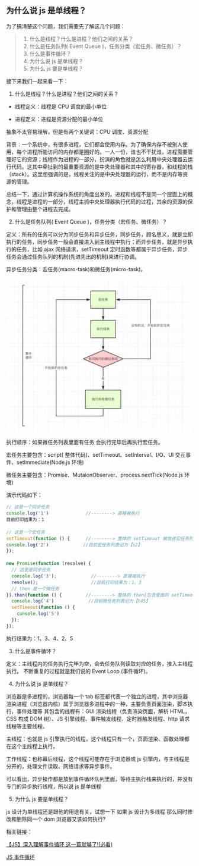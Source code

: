 ## 为什么说 js 是单线程？

为了搞清楚这个问题，我们需要先了解这几个问题：

> 1. 什么是线程？什么是进程？他们之间的关系？
> 2. 什么是任务队列( Event Queue )，任务分类（宏任务、微任务）？
> 3. 什么是事件循环？
> 4. 为什么说 js 是单线程？
> 5. 为什么 js 要是单线程？

接下来我们一起来看一下：

1. 什么是线程？什么是进程？他们之间的关系？

- 线程定义：线程是 CPU 调度的最小单位

- 进程定义：进程是资源分配的最小单位

抽象不太容易理解，但是有两个关键词：CPU 调度、资源分配

背景：一个系统中，有很多进程，它们都会使用内存。为了确保内存不被别人使用，每个进程所能访问的内存都是圈好的。一人一份，谁也不干扰谁，进程需要管理好它的资源；线程作为进程的一部分，扮演的角色就是怎么利用中央处理器去运行代码。这其中牵扯到的最重要资源的是中央处理器和其中的寄存器，和线程的栈（stack）。这里想强调的是，线程关注的是中央处理器的运行，而不是内存等资源的管理。

总结一下，通过计算机操作系统的角度出发的。进程和线程不是同一个层面上的概念，线程是进程的一部分，线程主抓中央处理器执行代码的过程，其余的资源的保护和管理由整个进程去完成。

2. 什么是任务队列( Event Queue )，任务分类（宏任务、微任务）？

定义：所有的任务可以分为同步任务和异步任务，同步任务，顾名思义，就是立即执行的任务，同步任务一般会直接进入到主线程中执行；而异步任务，就是异步执行的任务，比如 ajax 网络请求，setTimeout 定时函数等都属于异步任务，异步任务会通过任务队列的机制(先进先出的机制)来进行协调。

异步任务分类：宏任务(macro-task)和微任务(micro-task)。

![任务机制的图片](../resource/js/任务机制.png)

执行顺序：如果微任务列表里面有任务 会执行完毕后再执行宏任务。

宏任务主要包含：script( 整体代码)、setTimeout、setInterval、I/O、UI 交互事件、setImmediate(Node.js 环境)

微任务主要包含：Promise、MutaionObserver、process.nextTick(Node.js 环境)

演示代码如下：

```javascript
// 这是一个同步任务
console.log('1')              //--------> 直接被执行
目前打印结果为：1

// 这是一个宏任务
setTimeout(function () {      //--------> 整体的 setTimeout 被放进宏任务列表
console.log('2')             //目前宏任务列表记为【s2】
});

new Promise(function (resolve) {
  // 这里是同步任务
  console.log('3');             //--------> 直接被执行
  resolve();                    //目前打印结果为：1、3
  // then 是一个微任务
}).then(function () {         //--------> 整体的 then[包含里面的 setTimeout 被放进微任务列表
  console.log('4')             //目前微任务列表记为【t45】
  setTimeout(function () {
    console.log('5')
  });
});
```

执行结果为：1、3、4、2、5

3. 什么是事件循环？

定义：主线程内的任务执行完毕为空，会去任务队列读取对应的任务，推入主线程执行。 不断重复的过程就是我们说的 Event Loop (事件循环)。

4. 为什么说 js 是单线程？

浏览器是多进程的，浏览器每一个 tab 标签都代表一个独立的进程，其中浏览器渲染进程（浏览器内核）属于浏览器多进程中的一种，主要负责页面渲染，脚本执行，事件处理等
其包含的线程有：GUI 渲染线程（负责渲染页面，解析 HTML，CSS 构成 DOM 树）、JS 引擎线程、事件触发线程、定时器触发线程、http 请求线程等主要线程。

主线程：也就是 js 引擎执行的线程，这个线程只有一个，页面渲染、函数处理都在这个主线程上执行。

工作线程：也称幕后线程，这个线程可能存在于浏览器或 js 引擎内，与主线程是分开的，处理文件读取、网络请求等异步事件。

可以看出，异步操作都是放到事件循环队列里面，等待主执行栈来执行的，并没有专门的异步执行线程，所以说 js 是单线程

5. 为什么 js 要是单线程？

js 设计为单线程还是跟他的用途有关，试想一下 如果 js 设计为多线程 那么同时修改和删除同一个 dom 浏览器又该如何执行?

相关链接：

[【JS】深入理解事件循环,这一篇就够了!(必看)](https://zhuanlan.zhihu.com/p/87684858)

[JS 事件循环](https://www.jianshu.com/p/184988903562)

